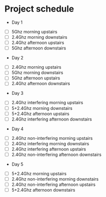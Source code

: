 # Project schedule

 - Day 1
 - [ ] 5Ghz morning upstairs
 - [ ] 2.4Ghz morning downstairs
 - [ ] 2.4Ghz afternoon upstairs
 - [ ] 5Ghz afternoon downstairs
 - Day 2
 - [ ] 2.4Ghz morning upstairs
 - [ ] 5Ghz morning downstairs
 - [ ] 5Ghz afternoon upstairs
 - [ ] 2.4Ghz afternoon downstairs
 - Day 3
 - [ ] 2.4Ghz interfering morning upstairs
 - [ ] 5+2.4Ghz morning downstairs
 - [ ] 5+2.4Ghz afternoon upstairs
 - [ ] 2.4Ghz interfering afternoon downstairs
 - Day 4
 - [ ] 2.4Ghz non-interfering morning upstairs
 - [ ] 2.4Ghz interfering morning downstairs
 - [ ] 2.4Ghz interfering afternoon upstairs
 - [ ] 2.4Ghz non-interfering afternoon downstairs
 - Day 5
 - [ ] 5+2.4Ghz morning upstairs
 - [ ] 2.4Ghz non-interfering morning downstairs
 - [ ] 2.4Ghz non-interfering afternoon upstairs
 - [ ] 5+2.4Ghz afternoon downstairs
